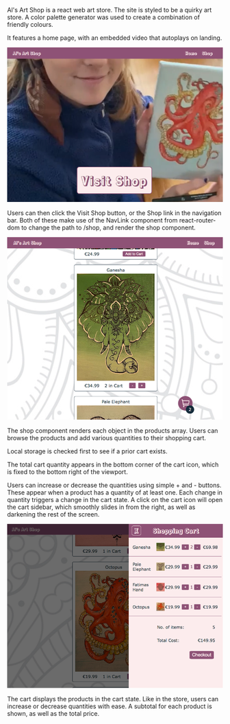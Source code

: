 Al's Art Shop is a react web art store. The site is styled to be a quirky art store. A color palette generator was used to create a combination of friendly colours.

It features a home page, with an embedded video that autoplays on landing.

![Alt text](src/imgs/alshome.png)

Users can then click the Visit Shop button, or the Shop link in the navigation bar. Both of these make use of the NavLink component from react-router-dom to change the path to /shop, and render the shop component.

![Alt text](src/imgs/alsshop.png)

The shop component renders each object in the products array. Users can browse the products and add various quantities to their shopping cart.

Local storage is checked first to see if a prior cart exists.

The total cart quantity appears in the bottom corner of the cart icon, which is fixed to the bottom right of the viewport.

Users can increase or decrease the quantities using simple + and - buttons. These appear when a product has a quantity of at least one. Each change in quantity triggers a change in the cart state. A click on the cart icon will open the cart sidebar, which smoothly slides in from the right, as well as darkening the rest of the screen.

![Alt text](src/imgs/alscart.png)

The cart displays the products in the cart state. Like in the store, users can increase or decrease quantities with ease. A subtotal for each product is shown, as well as the total price.
